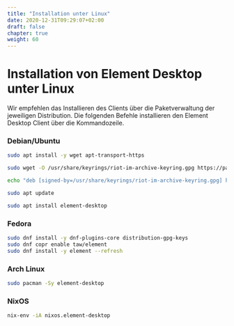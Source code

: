 ```yaml
---
title: "Installation unter Linux"
date: 2020-12-31T09:29:07+02:00
draft: false
chapter: true
weight: 60
---
```

# Installation von Element Desktop unter Linux
Wir empfehlen das Installieren des Clients über die Paketverwaltung der jeweiligen Distribution. Die folgenden Befehle installieren den Element Desktop Client über die Kommandozeile.

### Debian/Ubuntu
```sh
sudo apt install -y wget apt-transport-https

sudo wget -O /usr/share/keyrings/riot-im-archive-keyring.gpg https://packages.riot.im/debian/riot-im-archive-keyring.gpg

echo "deb [signed-by=/usr/share/keyrings/riot-im-archive-keyring.gpg] https://packages.riot.im/debian/ default main" | sudo tee /etc/apt/sources.list.d/riot-im.list

sudo apt update

sudo apt install element-desktop
```
### Fedora
```sh
sudo dnf install -y dnf-plugins-core distribution-gpg-keys
sudo dnf copr enable taw/element
sudo dnf install -y element --refresh
```
### Arch Linux
```sh
sudo pacman -Sy element-desktop
```
### NixOS
```sh
nix-env -iA nixos.element-desktop
```
